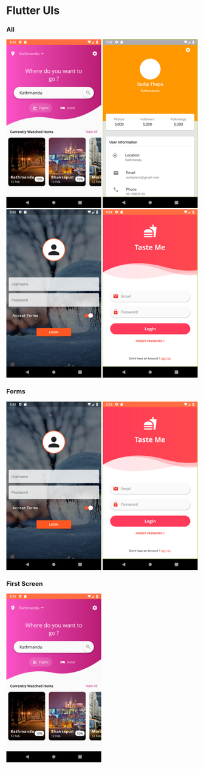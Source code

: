 # Flutter UIs
### All
<img src= "screenshots/home-page1.png" width="250px"> <img src= "screenshots/card-profile.png" width="250px"> <img src= "screenshots/login-form1.png" width="250px"> <img src= "screenshots/login2.png" width="250px">

### Forms
<img src= "screenshots/login-form1.png" width="250px"> <img src= "screenshots/login2.png" width="250px">

### First Screen
<img src= "screenshots/home-page1.png" width="250px">



